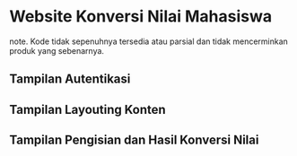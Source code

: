 # Website Konversi Nilai Mahasiswa
note. Kode tidak sepenuhnya tersedia atau parsial dan tidak mencerminkan produk yang sebenarnya.

## Tampilan Autentikasi
## Tampilan Layouting Konten
## Tampilan Pengisian dan Hasil Konversi Nilai
